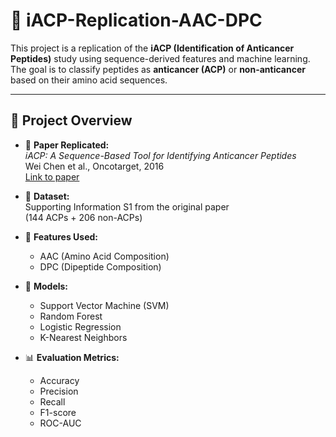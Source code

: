 # 🧪 iACP-Replication-AAC-DPC

This project is a replication of the **iACP (Identification of Anticancer Peptides)** study using sequence-derived features and machine learning. The goal is to classify peptides as **anticancer (ACP)** or **non-anticancer** based on their amino acid sequences.

---

## 📌 Project Overview

- 🔬 **Paper Replicated:**  
  *iACP: A Sequence-Based Tool for Identifying Anticancer Peptides*  
  Wei Chen et al., Oncotarget, 2016  
  [Link to paper](https://www.ncbi.nlm.nih.gov/pmc/articles/PMC4941358/)

- 🧬 **Dataset:**  
  Supporting Information S1 from the original paper  
  (144 ACPs + 206 non-ACPs)

- 🧠 **Features Used:**  
  - AAC (Amino Acid Composition)  
  - DPC (Dipeptide Composition)

- 🤖 **Models:**  
  - Support Vector Machine (SVM)  
  - Random Forest  
  - Logistic Regression  
  - K-Nearest Neighbors

- 📊 **Evaluation Metrics:**  
  - Accuracy  
  - Precision  
  - Recall  
  - F1-score  
  - ROC-AUC


